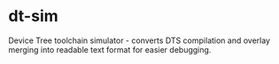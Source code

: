 # dt-sim
Device Tree toolchain simulator - converts DTS compilation and overlay merging into readable text format for easier debugging.
